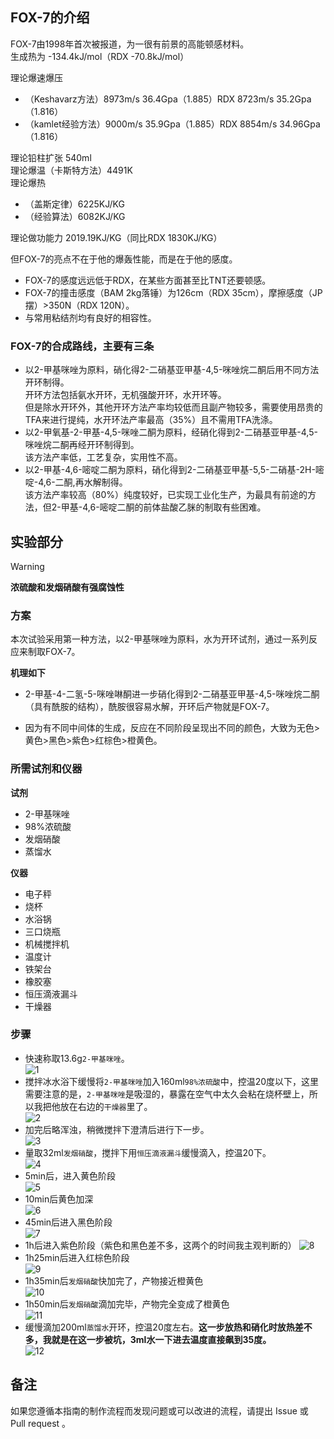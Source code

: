 ## FOX-7的介绍

FOX-7由1998年首次被报道，为一很有前景的高能顿感材料。  
生成热为 -134.4kJ/mol（RDX -70.8kJ/mol）  

理论爆速爆压  

* （Keshavarz方法）8973m/s 36.4Gpa（1.885）RDX 8723m/s 35.2Gpa（1.816）  
* （kamlet经验方法）9000m/s 35.9Gpa（1.885）RDX 8854m/s 34.96Gpa（1.816）  

理论铅柱扩张 540ml  
理论爆温（卡斯特方法）4491K  
理论爆热

* （盖斯定律）6225KJ/KG  
* （经验算法）6082KJ/KG  

理论做功能力 2019.19KJ/KG（同比RDX 1830KJ/KG）

但FOX-7的亮点不在于他的爆轰性能，而是在于他的感度。  

* FOX-7的感度远远低于RDX，在某些方面甚至比TNT还要顿感。  
* FOX-7的撞击感度（BAM 2kg落锤）为126cm（RDX 35cm），摩擦感度（JP摆）>350N（RDX 120N）。  
* 与常用粘结剂均有良好的相容性。  

### FOX-7的合成路线，主要有三条

* 以2-甲基咪唑为原料，硝化得2-二硝基亚甲基-4,5-咪唑烷二酮后用不同方法开环制得。  
开环方法包括氨水开环，无机强酸开环，水开环等。  
但是除水开环外，其他开环方法产率均较低而且副产物较多，需要使用昂贵的TFA来进行提纯，水开环法产率最高（35%）且不需用TFA洗涤。  
* 以2-甲氧基-2-甲基-4,5-咪唑二酮为原料，经硝化得到2-二硝基亚甲基-4,5-咪唑烷二酮再经开环制得到。  
该方法产率低，工艺复杂，实用性不高。
* 以2-甲基-4,6-嘧啶二酮为原料，硝化得到2-二硝基亚甲基-5,5-二硝基-2H-嘧啶-4,6-二酮,再水解制得。  
该方法产率较高（80%）纯度较好，已实现工业化生产，为最具有前途的方法，但2-甲基-4,6-嘧啶二酮的前体盐酸乙脒的制取有些困难。

## 实验部分

> [!Warning]  
> **浓硫酸和发烟硝酸有强腐蚀性**

### 方案

本次试验采用第一种方法，以2-甲基咪唑为原料，水为开环试剂，通过一系列反应来制取FOX-7。  

**机理如下**  

* 2-甲基-4-二氢-5-咪唑啉酮进一步硝化得到2-二硝基亚甲基-4,5-咪唑烷二酮（具有酰胺的结构），酰胺很容易水解，开环后产物就是FOX-7。

* 因为有不同中间体的生成，反应在不同阶段呈现出不同的颜色，大致为无色>黄色>黑色>紫色>红棕色>橙黄色。

### 所需试剂和仪器

**试剂** 

* 2-甲基咪唑
* 98%浓硫酸
* 发烟硝酸
* 蒸馏水

**仪器**

* 电子秤
* 烧杯
* 水浴锅
* 三口烧瓶
* 机械搅拌机
* 温度计
* 铁架台
* 橡胶塞
* 恒压滴液漏斗
* 干燥器

### 步骤

* 快速称取13.6g`2-甲基咪唑`。  
![1](1.png)  
* 搅拌冰水浴下缓慢将`2-甲基咪唑`加入160ml`98%浓硫酸`中，控温20度以下，这里需要注意的是，`2-甲基咪唑`是吸湿的，暴露在空气中太久会粘在烧杯壁上，所以我把他放在右边的`干燥器`里了。  
![2](2.png)  
* 加完后略浑浊，稍微搅拌下澄清后进行下一步。  
![3](3.png)  
* 量取32ml`发烟硝酸`，搅拌下用`恒压滴液漏斗`缓慢滴入，控温20下。  
![4](4.png)  
* 5min后，进入黄色阶段  
![5](5.png)  
* 10min后黄色加深  
![6](6.png)  
* 45min后进入黑色阶段  
![7](7.png)  
* 1h后进入紫色阶段（紫色和黑色差不多，这两个的时间我主观判断的） 
![8](8.png)  
* 1h25min后进入红棕色阶段  
![9](9.png)  
* 1h35min后`发烟硝酸`快加完了，产物接近橙黄色  
![10](10.png)  
* 1h50min后`发烟硝酸`滴加完毕，产物完全变成了橙黄色  
![11](11.png)  
* 缓慢滴加200ml`蒸馏水`开环，控温20度左右。**这一步放热和硝化时放热差不多，我就是在这一步被坑，3ml水一下进去温度直接飙到35度。**  
![12](12.png)  

## 备注

如果您遵循本指南的制作流程而发现问题或可以改进的流程，请提出 Issue 或 Pull request 。